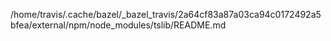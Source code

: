 /home/travis/.cache/bazel/_bazel_travis/2a64cf83a87a03ca94c0172492a5bfea/external/npm/node_modules/tslib/README.md